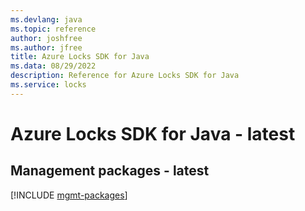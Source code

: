```yaml
---
ms.devlang: java
ms.topic: reference
author: joshfree
ms.author: jfree
title: Azure Locks SDK for Java
ms.data: 08/29/2022
description: Reference for Azure Locks SDK for Java
ms.service: locks
---
```

# Azure Locks SDK for Java - latest

## Management packages - latest
[!INCLUDE [mgmt-packages](locks-mgmt-index.md)]